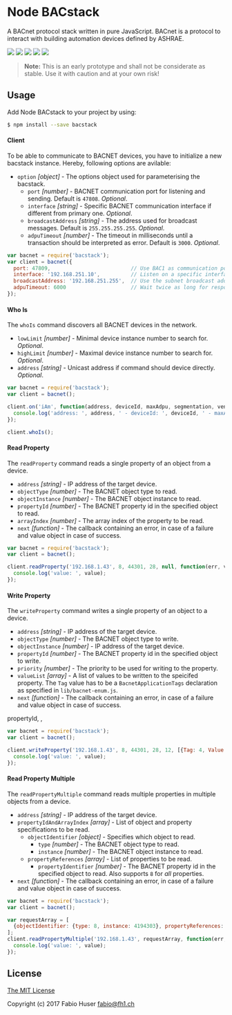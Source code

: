 # Node BACstack

A BACnet protocol stack written in pure JavaScript. BACnet is a protocol to
interact with building automation devices defined by ASHRAE.

[![](https://badge.fury.io/js/bacstack.svg)](http://badge.fury.io/js/bacstack)
[![](https://travis-ci.org/fh1ch/node-bacstack.svg?branch=master)](https://travis-ci.org/fh1ch/node-bacstack)
[![](https://coveralls.io/repos/fh1ch/node-bacstack/badge.svg?branch=master)](https://coveralls.io/r/fh1ch/node-bacstack?branch=master)
[![](https://codeclimate.com/github/fh1ch/node-bacstack/badges/gpa.svg)](https://codeclimate.com/github/fh1ch/node-bacstack)
[![](https://david-dm.org/fh1ch/node-bacstack/status.svg)](https://david-dm.org/fh1ch/node-bacstack)

> **Note:** This is an early prototype and shall not be considerate as stable.
> Use it with caution and at your own risk!

## Usage

Add Node BACstack to your project by using:

``` sh
$ npm install --save bacstack
```

#### Client

To be able to communicate to BACNET devices, you have to initialize a new
bacstack instance. Hereby, following options are avilable:

- `option` *[object]* - The options object used for parameterising the bacstack.
  - `port` *[number]* - BACNET communication port for listening and sending. Default is `47808`. *Optional*.
  - `interface` *[string]* - Specific BACNET communication interface if different from primary one. *Optional*.
  - `broadcastAddress` *[string]* - The address used for broadcast messages. Default is `255.255.255.255`. *Optional*.
  - `adpuTimeout` *[number]* - The timeout in milliseconds until a transaction should be interpreted as error. Default is `3000`. *Optional*.

``` js
var bacnet = require('bacstack');
var client = bacnet({
  port: 47809,                          // Use BAC1 as communication port
  interface: '192.168.251.10',          // Listen on a specific interface
  broadcastAddress: '192.168.251.255',  // Use the subnet broadcast address
  adpuTimeout: 6000                     // Wait twice as long for response
});
```

#### Who Is

The `whoIs` command discovers all BACNET devices in the network.

- `lowLimit` *[number]* - Minimal device instance number to search for. *Optional*.
- `highLimit` *[number]* - Maximal device instance number to search for. *Optional*.
- `address` *[string]* - Unicast address if command should device directly. *Optional*.

``` js
var bacnet = require('bacstack');
var client = bacnet();

client.on('iAm', function(address, deviceId, maxAdpu, segmentation, vendorId) {
  console.log('address: ', address, ' - deviceId: ', deviceId, ' - maxAdpu: ', maxAdpu, ' - segmentation: ', segmentation, ' - vendorId: ', vendorId);
});

client.whoIs();
```

#### Read Property

The `readProperty` command reads a single property of an object from a device.

- `address` *[string]* - IP address of the target device.
- `objectType` *[number]* - The BACNET object type to read.
- `objectInstance` *[number]* - The BACNET object instance to read.
- `propertyId` *[number]* - The BACNET property id in the specified object to read.
- `arrayIndex` *[number]* - The array index of the property to be read.
- `next` *[function]* - The callback containing an error, in case of a failure and value object in case of success.

``` js
var bacnet = require('bacstack');
var client = bacnet();

client.readProperty('192.168.1.43', 8, 44301, 28, null, function(err, value) {
  console.log('value: ', value);
});
```

#### Write Property

The `writeProperty` command writes a single property of an object to a device.

- `address` *[string]* - IP address of the target device.
- `objectType` *[number]* - The BACNET object type to write.
- `objectInstance` *[number]* - IP address of the target device.
- `propertyId` *[number]* - The BACNET property id in the specified object to write.
- `priority` *[number]* - The priority to be used for writing to the property.
- `valueList` *[array]* - A list of values to be written to the speicifed property. The `Tag` value has to be a `BacnetApplicationTags` declaration as specified in `lib/bacnet-enum.js`.
- `next` *[function]* - The callback containing an error, in case of a failure and value object in case of success.

propertyId, ,

``` js
var bacnet = require('bacstack');
var client = bacnet();

client.writeProperty('192.168.1.43', 8, 44301, 28, 12, [{Tag: 4, Value: 100}], function(err, value) {
  console.log('value: ', value);
});
```

#### Read Property Multiple

The `readPropertyMultiple` command reads multiple properties in multiple objects
from a device.

- `address` *[string]* - IP address of the target device.
- `propertyIdAndArrayIndex` *[array]* - List of object and property specifications to be read.
  - `objectIdentifier` *[object]* - Specifies which object to read.
    - `type` *[number]* - The BACNET object type to read.
    - `instance` *[number]* - The BACNET object instance to read.
  - `propertyReferences` *[array]* - List of properties to be read.
    - `propertyIdentifier` *[number]* - The BACNET property id in the specified object to read. Also supports `8` for *all* properties.
- `next` *[function]* - The callback containing an error, in case of a failure and value object in case of success.

``` js
var bacnet = require('bacstack');
var client = bacnet();

var requestArray = [
  {objectIdentifier: {type: 8, instance: 4194303}, propertyReferences: [{propertyIdentifier: 8}]}
];
client.readPropertyMultiple('192.168.1.43', requestArray, function(err, value) {
  console.log('value: ', value);
});
```

## License

[The MIT License](http://opensource.org/licenses/MIT)

Copyright (c) 2017 Fabio Huser <fabio@fh1.ch>
